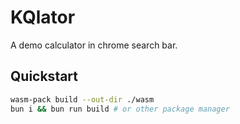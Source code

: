# KQlator

A demo calculator in chrome search bar.

## Quickstart

```sh
wasm-pack build --out-dir ./wasm
bun i && bun run build # or other package manager
```
